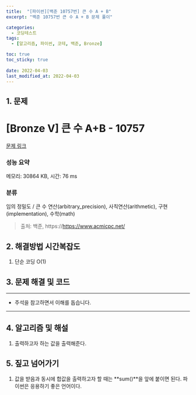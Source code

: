 ```yaml
---
title:  "[파이썬][백준 10757번] 큰 수 A + B"
excerpt: "백준 10757번 큰 수 A + B 문제 풀이"

categories:
  - 코딩테스트
tags:
  - [알고리즘, 파이썬, 코테, 백준, Bronze]

toc: true
toc_sticky: true
 
date: 2022-04-03
last_modified_at: 2022-04-03
---
```



## 1. 문제

# [Bronze V] 큰 수 A+B - 10757 

[문제 링크](https://www.acmicpc.net/problem/10757) 

### 성능 요약

메모리: 30864 KB, 시간: 76 ms

### 분류

임의 정밀도 / 큰 수 연산(arbitrary_precision), 사칙연산(arithmetic), 구현(implementation), 수학(math)



> 출처: 백준, https://https://www.acmicpc.net/

## 2. 해결방법 시간복잡도

1. 단순 코딩 O(1)


## 3. 문제 해결 및 코드
--- 

<script src="https://gist.github.com/godhin/f45c0e363ccf1c91980f612a3dc17f54.js"></script>

- 주석을 참고하면서 이해를 돕습니다.
---

## 4. 알고리즘 및 해설

1. 출력하고자 하는 값을 출력해준다.


## 5. 짚고 넘어가기

1. 값을 받음과 동시에 합값을 출력하고자 할 때는 **sum()**을 앞에 붙이면 된다. 파이썬은 응용하기 좋은 언어이다.